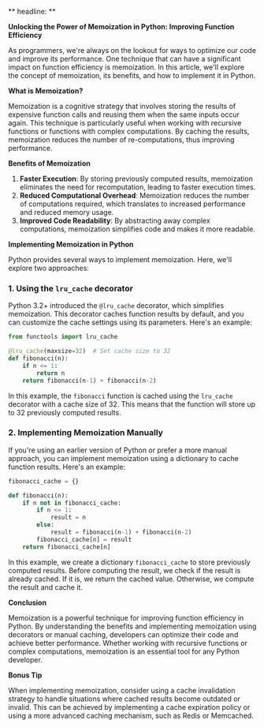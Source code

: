 ** headline: **

**Unlocking the Power of Memoization in Python: Improving Function Efficiency**

As programmers, we're always on the lookout for ways to optimize our code and improve its performance. One technique that can have a significant impact on function efficiency is memoization. In this article, we'll explore the concept of memoization, its benefits, and how to implement it in Python.

**What is Memoization?**

Memoization is a cognitive strategy that involves storing the results of expensive function calls and reusing them when the same inputs occur again. This technique is particularly useful when working with recursive functions or functions with complex computations. By caching the results, memoization reduces the number of re-computations, thus improving performance.

**Benefits of Memoization**

1. **Faster Execution**: By storing previously computed results, memoization eliminates the need for recomputation, leading to faster execution times.
2. **Reduced Computational Overhead**: Memoization reduces the number of computations required, which translates to increased performance and reduced memory usage.
3. **Improved Code Readability**: By abstracting away complex computations, memoization simplifies code and makes it more readable.

**Implementing Memoization in Python**

Python provides several ways to implement memoization. Here, we'll explore two approaches:

### 1. Using the `lru_cache` decorator

Python 3.2+ introduced the `@lru_cache` decorator, which simplifies memoization. This decorator caches function results by default, and you can customize the cache settings using its parameters. Here's an example:
```python
from functools import lru_cache

@lru_cache(maxsize=32)  # Set cache size to 32
def fibonacci(n):
    if n <= 1:
        return n
    return fibonacci(n-1) + fibonacci(n-2)
```
In this example, the `fibonacci` function is cached using the `lru_cache` decorator with a cache size of 32. This means that the function will store up to 32 previously computed results.

### 2. Implementing Memoization Manually

If you're using an earlier version of Python or prefer a more manual approach, you can implement memoization using a dictionary to cache function results. Here's an example:
```python
fibonacci_cache = {}

def fibonacci(n):
    if n not in fibonacci_cache:
        if n <= 1:
            result = n
        else:
            result = fibonacci(n-1) + fibonacci(n-2)
        fibonacci_cache[n] = result
    return fibonacci_cache[n]
```
In this example, we create a dictionary `fibonacci_cache` to store previously computed results. Before computing the result, we check if the result is already cached. If it is, we return the cached value. Otherwise, we compute the result and cache it.

**Conclusion**

Memoization is a powerful technique for improving function efficiency in Python. By understanding the benefits and implementing memoization using decorators or manual caching, developers can optimize their code and achieve better performance. Whether working with recursive functions or complex computations, memoization is an essential tool for any Python developer.

**Bonus Tip**

When implementing memoization, consider using a cache invalidation strategy to handle situations where cached results become outdated or invalid. This can be achieved by implementing a cache expiration policy or using a more advanced caching mechanism, such as Redis or Memcached.